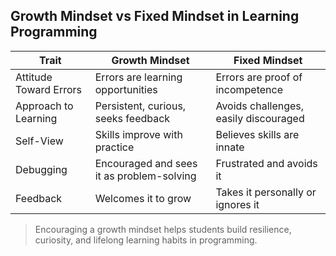 <!-- Copilot Prompt: "List traits and comparison points for growth mindset vs fixed mindset in programming." -->

## Growth Mindset vs Fixed Mindset in Learning Programming

| Trait                  | Growth Mindset                              | Fixed Mindset                            |
|------------------------|---------------------------------------------|-------------------------------------------|
| Attitude Toward Errors | Errors are learning opportunities           | Errors are proof of incompetence          |
| Approach to Learning   | Persistent, curious, seeks feedback         | Avoids challenges, easily discouraged     |
| Self-View              | Skills improve with practice                | Believes skills are innate                |
| Debugging              | Encouraged and sees it as problem-solving   | Frustrated and avoids it                  |
| Feedback               | Welcomes it to grow                         | Takes it personally or ignores it         |

> Encouraging a growth mindset helps students build resilience, curiosity, and lifelong learning habits in programming.
